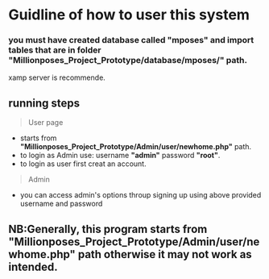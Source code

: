 # Guidline of how to user this system
### you must have created database called **"mposes"** and import tables that are in folder **"Millionposes_Project_Prototype/database/mposes/"** path.
xamp server is recommende.
## running steps
> User page
 * starts from  **"Millionposes_Project_Prototype/Admin/user/newhome.php"** path.
 * to login as Admin use: username **"admin"**  password **"root"**.
 * to login as user first creat an account.
> Admin
 * you can access admin's options throup signing up using above provided username and password
 ## NB:Generally, this program starts from **"Millionposes_Project_Prototype/Admin/user/newhome.php"** path otherwise it may not work as intended.
 
